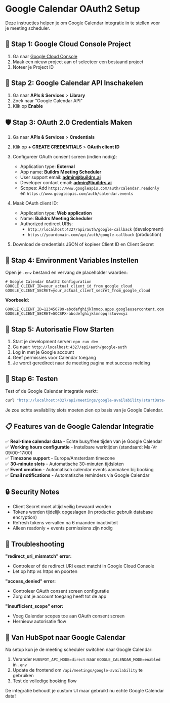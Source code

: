 # Google Calendar OAuth2 Setup

Deze instructies helpen je om Google Calendar integratie in te stellen voor je meeting scheduler.

## 🎯 Stap 1: Google Cloud Console Project

1. Ga naar [Google Cloud Console](https://console.cloud.google.com/)
2. Maak een nieuw project aan of selecteer een bestaand project
3. Noteer je Project ID

## 🔑 Stap 2: Google Calendar API Inschakelen

1. Ga naar **APIs & Services** > **Library**
2. Zoek naar "Google Calendar API"
3. Klik op **Enable**

## 🛡️ Stap 3: OAuth 2.0 Credentials Maken

1. Ga naar **APIs & Services** > **Credentials**
2. Klik op **+ CREATE CREDENTIALS** > **OAuth client ID**
3. Configureer OAuth consent screen (indien nodig):
   - Application type: **External**
   - App name: **Buildrs Meeting Scheduler**
   - User support email: **admin@buildrs.ai**
   - Developer contact email: **admin@buildrs.ai**
   - Scopes: Add `https://www.googleapis.com/auth/calendar.readonly` en `https://www.googleapis.com/auth/calendar.events`

4. Maak OAuth client ID:
   - Application type: **Web application**
   - Name: **Buildrs Meeting Scheduler**
   - Authorized redirect URIs: 
     - `http://localhost:4327/api/auth/google-callback` (development)
     - `https://yourdomain.com/api/auth/google-callback` (production)

5. Download de credentials JSON of kopieer Client ID en Client Secret

## 🔧 Stap 4: Environment Variables Instellen

Open je `.env` bestand en vervang de placeholder waarden:

```env
# Google Calendar OAuth2 Configuration
GOOGLE_CLIENT_ID=your_actual_client_id_from_google_cloud
GOOGLE_CLIENT_SECRET=your_actual_client_secret_from_google_cloud
```

**Voorbeeld:**
```env
GOOGLE_CLIENT_ID=123456789-abcdefghijklmnop.apps.googleusercontent.com
GOOGLE_CLIENT_SECRET=GOCSPX-abcdefghijklmnopqrstuvwxyz
```

## 🚀 Stap 5: Autorisatie Flow Starten

1. Start je development server: `npm run dev`
2. Ga naar: `http://localhost:4327/api/auth/google-auth`
3. Log in met je Google account
4. Geef permissies voor Calendar toegang
5. Je wordt geredirect naar de meeting pagina met success melding

## 🧪 Stap 6: Testen

Test of de Google Calendar integratie werkt:

```bash
curl "http://localhost:4327/api/meetings/google-availability?startDate=2025-10-01&endDate=2025-10-01"
```

Je zou echte availability slots moeten zien op basis van je Google Calendar.

## 📋 Features van de Google Calendar Integratie

✅ **Real-time calendar data** - Echte busy/free tijden van je Google Calendar  
✅ **Working hours configuratie** - Instelbare werktijden (standaard: Ma-Vr 09:00-17:00)  
✅ **Timezone support** - Europe/Amsterdam timezone  
✅ **30-minute slots** - Automatische 30-minuten tijdsloten  
✅ **Event creation** - Automatisch calendar events aanmaken bij booking  
✅ **Email notifications** - Automatische reminders via Google Calendar  

## 🔒 Security Notes

- Client Secret moet altijd veilig bewaard worden
- Tokens worden tijdelijk opgeslagen (in productie: gebruik database encryption)
- Refresh tokens vervallen na 6 maanden inactiviteit
- Alleen readonly + events permissions zijn nodig

## 🚨 Troubleshooting

**"redirect_uri_mismatch" error:**
- Controleer of de redirect URI exact matcht in Google Cloud Console
- Let op http vs https en poorten

**"access_denied" error:**
- Controleer OAuth consent screen configuratie
- Zorg dat je account toegang heeft tot de app

**"insufficient_scope" error:**
- Voeg Calendar scopes toe aan OAuth consent screen
- Hernieuw autorisatie flow

## 🔄 Van HubSpot naar Google Calendar

Na setup kun je de meeting scheduler switchen naar Google Calendar:

1. Verander `HUBSPOT_API_MODE=direct` naar `GOOGLE_CALENDAR_MODE=enabled` in `.env`
2. Update de frontend om `/api/meetings/google-availability` te gebruiken
3. Test de volledige booking flow

De integratie behoudt je custom UI maar gebruikt nu echte Google Calendar data!